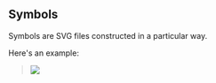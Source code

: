 ## Symbols

Symbols are SVG files constructed in a particular way.

Here's an example:

> <img src="eye.svg">
